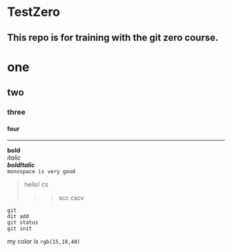 # TestZero
This repo is for training with the git zero course.
-------------------------
# one 
## two
### three
#### four
--------------------------
**bold**</br>
_italic_</br>
**_boldItalic_**</br>
`monospace is very good`</br>

> hello!
>cs
>>>scc
>>>cscv

``` 
git 
dit add
git status
git init
```
my color is `rgb(15,18,40)`
